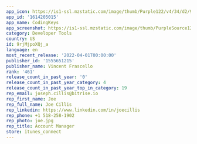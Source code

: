 ```yaml
---
app_icon: https://is1-ssl.mzstatic.com/image/thumb/Purple122/v4/34/d2/9e/34d29e05-2d90-dd6c-3386-a0073df633b0/AppIcon-1x_U007emarketing-0-10-0-85-220.png/1024x1024bb.png
app_id: '1614205015'
app_name: CodingKeys
app_screenshot: https://is1-ssl.mzstatic.com/image/thumb/PurpleSource122/v4/35/f8/f4/35f8f4d6-37cb-eaa8-91e1-b29bd8314fa4/fc9d9084-b63b-4c0d-9da5-8dc66fff93b5_Simulator_Screen_Shot_-_iPhone_11_Pro_Max_-_2022-03-22_at_09.17.21.png/1242x2688bb.png
category: Developer Tools
country: US
id: 9rjMjpoXQj_a
language: en
most_recent_release: '2022-04-01T00:00:00'
publisher_id: '1555651215'
publisher_name: Vincent Frascello
rank: '461'
release_count_in_past_year: '0'
release_count_in_past_year_category: 4
release_count_in_past_year_top_in_category: 19
rep_email: joseph.cillis@bitrise.io
rep_first_name: Joe
rep_full_name: Joe Cillis
rep_linkedin: https://www.linkedin.com/in/joecillis
rep_phone: +1 518-258-1902
rep_photo: joe.jpg
rep_title: Account Manager
store: itunes_connect
---
```

